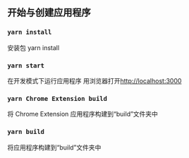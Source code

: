 ## 开始与创建应用程序

### `yarn install`

安装包
yarn install

### `yarn start`

在开发模式下运行应用程序
用浏览器打开[http://localhost:3000](http://localhost:3000)

### `yarn Chrome Extension build`

将 Chrome Extension 应用程序构建到“build”文件夹中

### `yarn build`

将应用程序构建到“build”文件夹中
